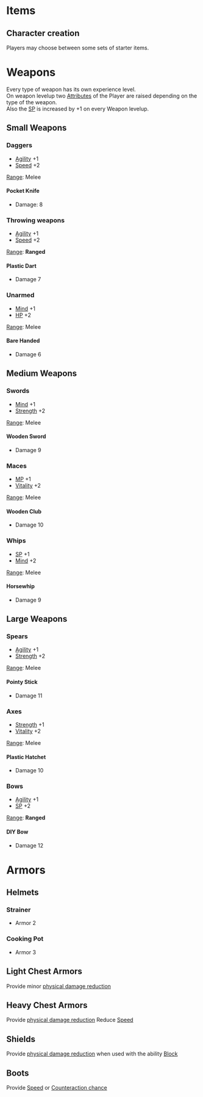 # Items

## Character creation

Players may choose between some sets of starter items.

# Weapons
Every type of weapon has its own experience level.  
On weapon levelup two [Attributes](attributes.md) of the Player are raised depending on the type of the weapon.  
Also the [SP](attributes.md#skill-points) is increased by +1 on every Weapon levelup.

## Small Weapons

### Daggers
* [Agility](attributes.md#agility) +1
* [Speed](attributes.md#speed) +2

[Range](battle_system.md#range): Melee

#### Pocket Knife
* Damage: 8

### Throwing weapons
* [Agility](attributes.md#agility) +1
* [Speed](attributes.md#speed) +2

[Range](battle_system.md#range): **Ranged**

#### Plastic Dart
* Damage 7

### Unarmed
* [Mind](attributes.md#mind) +1
* [HP](attributes.md#hit-points) +2

[Range](battle_system.md#range): Melee

#### Bare Handed
* Damage 6

## Medium Weapons
### Swords
* [Mind](attributes.md#mind) +1
* [Strength](attributes.md#strength) +2

[Range](battle_system.md#range): Melee


#### Wooden Sword
* Damage 9

### Maces
* [MP](attributes.md#magic-points) +1
* [Vitality](attributes.md#vitality) +2

[Range](battle_system.md#range): Melee

#### Wooden Club
* Damage 10

### Whips
* [SP](attributes.md#skill-points) +1
* [Mind](attributes.md#mind) +2

[Range](battle_system.md#range): Melee

#### Horsewhip
* Damage 9

## Large Weapons
### Spears
* [Agility](attributes.md#agility) +1
* [Strength](attributes.md#strength) +2

[Range](battle_system.md#range): Melee

#### Pointy Stick
* Damage 11

### Axes
* [Strength](attributes.md#strength) +1
* [Vitality](attributes.md#vitality) +2

[Range](battle_system.md#range): Melee

#### Plastic Hatchet
* Damage 10

### Bows
* [Agility](attributes.md#agility) +1
* [SP](attributes.md#skill-points) +2

[Range](battle_system.md#range): **Ranged**

#### DIY Bow
* Damage 12

# Armors

## Helmets

### Strainer
* Armor 2

### Cooking Pot
* Armor 3

## Light Chest Armors
Provide minor [physical damage reduction](attributes.md#other-attributes)

## Heavy Chest Armors
Provide [physical damage reduction](attributes.md#other-attributes)
Reduce [Speed](attributes.md#speed)

## Shields
Provide [physical damage reduction](attributes.md#other-attributes) when used with the ability [Block](battle_system.md#abilities)

## Boots
Provide [Speed](attributes.md#speed) or [Counteraction chance](attributes.md#other-attributes)
